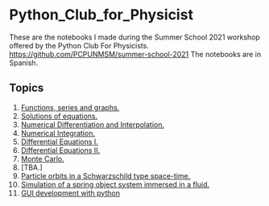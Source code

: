 # Python_Club_for_Physicist
These are the notebooks I made during the Summer School 2021 workshop offered by the Python Club For Physicists.
https://github.com/PCPUNMSM/summer-school-2021
The notebooks are in Spanish.

## Topics
1. [Functions, series and graphs.](https://github.com/losvaldote/Python_Club_for_Physicist/blob/main/Copia_de_Sesi%C3%B3n_1.ipynb)
2. [Solutions of equations.](https://github.com/losvaldote/Python_Club_for_Physicist/blob/main/Copia_de_PCP_Sesi%C3%B3n_2.ipynb)
3. [Numerical Differentiation and Interpolation.](https://github.com/losvaldote/Python_Club_for_Physicist/blob/main/Copia_de_PCP_Sesi%C3%B3n_3.ipynb)
4. [Numerical Integration.](https://github.com/losvaldote/Python_Club_for_Physicist/blob/main/Copia_de_PCP_Sesi%C3%B3n_4.ipynb)
5. [Differential Equations I.](https://github.com/losvaldote/Python_Club_for_Physicist/blob/main/Copia_de_PCP_Sesi%C3%B3n_5.ipynb)
6. [Differential Equations II.](https://github.com/losvaldote/Python_Club_for_Physicist/blob/main/Copia_de_PCP_Sesi%C3%B3n_6.ipynb)
7. [Monte Carlo.](https://github.com/losvaldote/Python_Club_for_Physicist/blob/main/Copia_de_PCP_Sesi%C3%B3n_7_editado.ipynb)
8. [TBA.]
9. [Particle orbits in a Schwarzschild type space-time.](https://github.com/losvaldote/Python_Club_for_Physicist/blob/main/Copia_de_PCP_Sesi%C3%B3n_9.ipynb)
10. [Simulation of a spring object system immersed in a fluid.](https://github.com/losvaldote/Python_Club_for_Physicist/blob/main/Copia_de_PCP_Sesi%C3%B3n_10%5BE%5D.ipynb)
11. [GUI development with python](https://github.com/losvaldote/Python_Club_for_Physicist/tree/main/Desarrollo_de_GUI)
